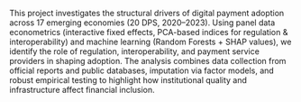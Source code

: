 This project investigates the structural drivers of digital payment adoption across 17 emerging economies (20 DPS, 2020–2023). Using panel data econometrics (interactive fixed effects, PCA-based indices for regulation & interoperability) and machine learning (Random Forests + SHAP values), we identify the role of regulation, interoperability, and payment service providers in shaping adoption. The analysis combines data collection from official reports and public databases, imputation via factor models, and robust empirical testing to highlight how institutional quality and infrastructure affect financial inclusion.
